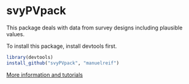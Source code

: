 svyPVpack
=========

This package deals with data from survey designs including plausible values.


To install this package, install devtools first.

```R
library(devtools)
install_github("svyPVpack", "manuelreif")
```



[More information and tutorials](https://github.com/manuelreif/svyPVpack/wiki)
